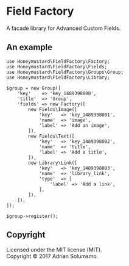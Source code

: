 # Field Factory

A facade library for Advanced Custom Fields.

## An example
```
use Honeymustard\FieldFactory\Factory;
use Honeymustard\FieldFactory\Fields;
use Honeymustard\FieldFactory\Groups\Group;
use Honeymustard\FieldFactory\Library;

$group = new Group([
    'key'    => 'key_1489398000',
    'title'  => 'Group',
    'fields' => new Factory([
        new Fields\Image([
            'key'   => 'key_1489398001',
            'name'  => 'image',
            'label' => 'Add an image',
        ]),
        new Fields\Text([
            'key'   => 'key_1489398002',
            'name'  => 'title',
            'label' => 'Add a title',
        ]),
        new Library\Link([
            'key'   => 'key_1489398003',
            'name'  => 'library_link',
            'type'  => [
                'label' => 'Add a link',
            ],
        ]),
    ]),
]);

$group->register();
```

## Copyright
Licensed under the MIT license (MIT).  
Copyright &copy; 2017 Adrian Solumsmo.
